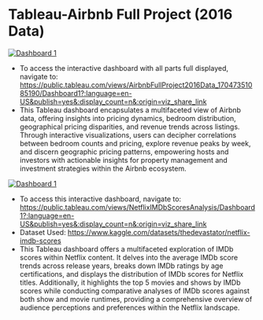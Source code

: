# Tableau-Airbnb Full Project (2016 Data)
<div class='tableauPlaceholder' id='viz1704735175768' style='position: relative'><noscript><a href='#'><img alt='Dashboard 1 ' src='https:&#47;&#47;public.tableau.com&#47;static&#47;images&#47;Ai&#47;AirbnbFullProject2016Data_17047351085190&#47;Dashboard1&#47;1_rss.png' style='border: none' /></a></noscript><object class='tableauViz'  style='display:none;'><param name='host_url' value='https%3A%2F%2Fpublic.tableau.com%2F' /> <param name='embed_code_version' value='3' /> <param name='site_root' value='' /><param name='name' value='AirbnbFullProject2016Data_17047351085190&#47;Dashboard1' /><param name='tabs' value='no' /><param name='toolbar' value='yes' /><param name='static_image' value='https:&#47;&#47;public.tableau.com&#47;static&#47;images&#47;Ai&#47;AirbnbFullProject2016Data_17047351085190&#47;Dashboard1&#47;1.png' /> <param name='animate_transition' value='yes' /><param name='display_static_image' value='yes' /><param name='display_spinner' value='yes' /><param name='display_overlay' value='yes' /><param name='display_count' value='yes' /><param name='language' value='en-US' /><param name='filter' value='publish=yes' /></object></div>  

- To access the interactive dashboard with all parts full displayed, navigate to:  https://public.tableau.com/views/AirbnbFullProject2016Data_17047351085190/Dashboard1?:language=en-US&publish=yes&:display_count=n&:origin=viz_share_link
- This Tableau dashboard encapsulates a multifaceted view of Airbnb data, offering insights into pricing dynamics, bedroom distribution, geographical pricing disparities, and revenue trends across listings. Through interactive visualizations, users can decipher correlations between bedroom counts and pricing, explore revenue peaks by week, and discern geographic pricing patterns, empowering hosts and investors with actionable insights for property management and investment strategies within the Airbnb ecosystem.

<div class='tableauPlaceholder' id='viz1704742861460' style='position: relative'><noscript><a href='#'><img alt='Dashboard 1 ' src='https:&#47;&#47;public.tableau.com&#47;static&#47;images&#47;Ne&#47;NetflixIMDbScoresAnalysis&#47;Dashboard1&#47;1_rss.png' style='border: none' /></a></noscript><object class='tableauViz'  style='display:none;'><param name='host_url' value='https%3A%2F%2Fpublic.tableau.com%2F' /> <param name='embed_code_version' value='3' /> <param name='site_root' value='' /><param name='name' value='NetflixIMDbScoresAnalysis&#47;Dashboard1' /><param name='tabs' value='no' /><param name='toolbar' value='yes' /><param name='static_image' value='https:&#47;&#47;public.tableau.com&#47;static&#47;images&#47;Ne&#47;NetflixIMDbScoresAnalysis&#47;Dashboard1&#47;1.png' /> <param name='animate_transition' value='yes' /><param name='display_static_image' value='yes' /><param name='display_spinner' value='yes' /><param name='display_overlay' value='yes' /><param name='display_count' value='yes' /><param name='language' value='en-US' /><param name='filter' value='publish=yes' /></object></div>                

- To access this interactive dashboard, navigate to: https://public.tableau.com/views/NetflixIMDbScoresAnalysis/Dashboard1?:language=en-US&publish=yes&:display_count=n&:origin=viz_share_link
- Dataset Used: https://www.kaggle.com/datasets/thedevastator/netflix-imdb-scores
- This Tableau dashboard offers a multifaceted exploration of IMDb scores within Netflix content. It delves into the average IMDb score trends across release years, breaks down IMDb ratings by age certifications, and displays the distribution of IMDb scores for Netflix titles. Additionally, it highlights the top 5 movies and shows by IMDb scores while conducting comparative analyses of IMDb scores against both show and movie runtimes, providing a comprehensive overview of audience perceptions and preferences within the Netflix landscape.

